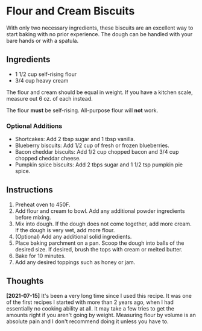 # Flour and Cream Biscuits

With only two necessary ingredients, these biscuits are an excellent way to
start baking with no prior experience. The dough can be handled with your bare
hands or with a spatula.

## Ingredients

* 1 1/2 cup self-rising flour
* 3/4 cup heavy cream

The flour and cream should be equal in weight. If you have a kitchen scale,
measure out 6 oz. of each instead.

The flour **must** be self-rising. All-purpose flour will **not** work.

### Optional Additions

* Shortcakes: Add 2 tbsp sugar and 1 tbsp vanilla.
* Blueberry biscuits: Add 1/2 cup of fresh or frozen blueberries.
* Bacon cheddar biscuits: Add 1/2 cup chopped bacon and 3/4 cup chopped cheddar
  cheese.
* Pumpkin spice biscuits: Add 2 tbps sugar and 1 1/2 tsp pumpkin pie spice.

## Instructions

1. Preheat oven to 450F.
2. Add flour and cream to bowl. Add any additional powder ingredients before
   mixing.
3. Mix into dough. If the dough does not come together, add more cream. If the
   dough is very wet, add more flour.
4. (Optional) Add any additional solid ingredients.
5. Place baking parchment on a pan. Scoop the dough into balls of the desired
   size. If desired, brush the tops with cream or melted butter.
6. Bake for 10 minutes.
7. Add any desired toppings such as honey or jam.

## Thoughts

**[2021-07-15]** It's been a very long time since I used this recipe. It was
one of the first recipes I started with more than 2 years ago, when I had
essentially no cooking ability at all. It may take a few tries to get the
amounts right if you aren't going by weight. Measuring flour by volume is an
absolute pain and I don't recommend doing it unless you have to.
